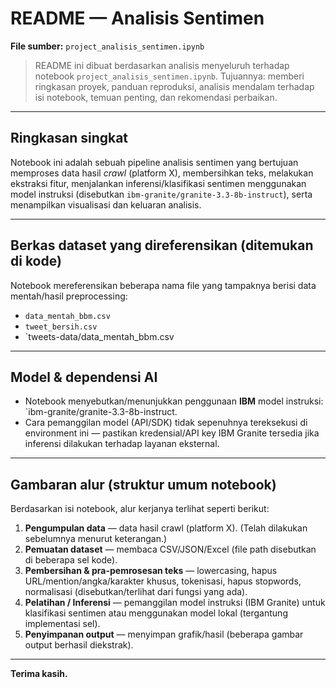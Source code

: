 # README — Analisis Sentimen

**File sumber:** `project_analisis_sentimen.ipynb`

> README ini dibuat berdasarkan analisis menyeluruh terhadap notebook `project_analisis_sentimen.ipynb`. Tujuannya: memberi ringkasan proyek, panduan reproduksi, analisis mendalam terhadap isi notebook, temuan penting, dan rekomendasi perbaikan.

---

## Ringkasan singkat

Notebook ini adalah sebuah pipeline analisis sentimen yang bertujuan memproses data hasil *crawl* (platform X), membersihkan teks, melakukan ekstraksi fitur, menjalankan inferensi/klasifikasi sentimen menggunakan model instruksi (disebutkan `ibm-granite/granite-3.3-8b-instruct`), serta menampilkan visualisasi dan keluaran analisis.

---

## Berkas dataset yang direferensikan (ditemukan di kode)

Notebook mereferensikan beberapa nama file yang tampaknya berisi data mentah/hasil preprocessing:

* `data_mentah_bbm.csv`
* `tweet_bersih.csv`
* `tweets-data/data_mentah_bbm.csv
---

## Model & dependensi AI

* Notebook menyebutkan/menunjukkan penggunaan **IBM** model instruksi: `ibm-granite/granite-3.3-8b-instruct.
* Cara pemanggilan model (API/SDK) tidak sepenuhnya tereksekusi di environment ini — pastikan kredensial/API key IBM Granite tersedia jika inferensi dilakukan terhadap layanan eksternal.

---

## Gambaran alur (struktur umum notebook)

Berdasarkan isi notebook, alur kerjanya terlihat seperti berikut:

1. **Pengumpulan data** — data hasil crawl (platform X). (Telah dilakukan sebelumnya menurut keterangan.)
2. **Pemuatan dataset** — membaca CSV/JSON/Excel (file path disebutkan di beberapa sel kode).
3. **Pembersihan & pra-pemrosesan teks** — lowercasing, hapus URL/mention/angka/karakter khusus, tokenisasi, hapus stopwords, normalisasi (disebutkan/terlihat dari fungsi yang ada).
4. **Pelatihan / Inferensi** — pemanggilan model instruksi (IBM Granite) untuk klasifikasi sentimen atau menggunakan model lokal (tergantung implementasi sel).
5. **Penyimpanan output** — menyimpan grafik/hasil (beberapa gambar output berhasil diekstrak).

---

**Terima kasih.** 
